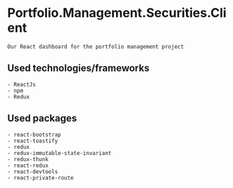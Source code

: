 # Portfolio.Management.Securities.Client

    Our React dashboard for the portfolio management project

## Used technologies/frameworks

    - ReactJs
    - npm
    - Redux

## Used packages

    - react-bootstrap
    - react-toastify
    - redux
    - redux-immutable-state-invariant
    - redux-thunk
    - react-redux
    - react-devtools
    - react-private-route
